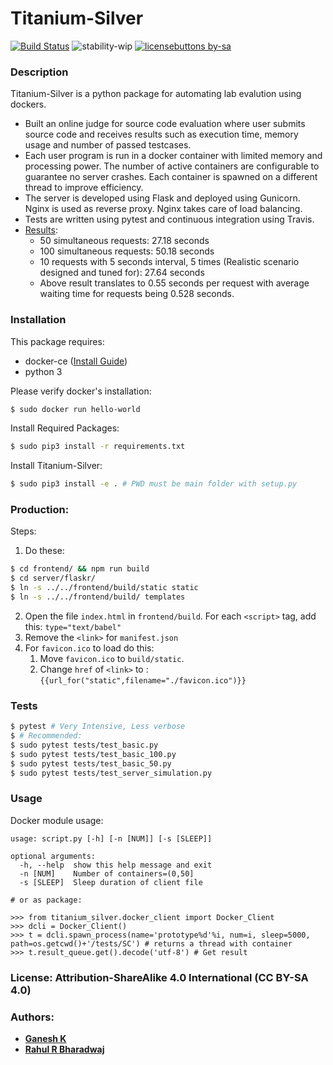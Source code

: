 # Titanium-Silver

[![Build Status](https://travis-ci.org/ganesh-k13/titanium-silver.svg?branch=master)](https://travis-ci.org/ganesh-k13/titanium-silver) ![stability-wip](https://img.shields.io/badge/stability-work_in_progress-lightgrey.svg) [![licensebuttons by-sa](https://licensebuttons.net/l/by-sa/3.0/88x31.png)](https://creativecommons.org/licenses/by-sa/4.0)


### Description

Titanium-Silver is a python package for automating lab evalution using dockers.

- Built an online judge for source code evaluation where user submits source code and receives results such as execution time, memory usage and number of passed testcases.
- Each user program is run in a docker container with limited memory and processing power. The number of active containers are configurable to guarantee no server crashes. Each container is spawned on a different thread to improve efficiency.
- The server is developed using Flask and deployed using Gunicorn. Nginx is used as reverse proxy. Nginx takes care of load balancing.
- Tests are written using pytest and continuous integration using Travis.
- [Results](https://travis-ci.org/ganesh-k13/titanium-silver "Travis Build Status"):
	- 50 simultaneous requests: 27.18 seconds 
	- 100 simultaneous requests: 50.18 seconds
	- 10 requests with 5 seconds interval, 5 times (Realistic scenario designed and tuned for): 27.64 seconds
	- Above result translates to 0.55 seconds per request with average waiting time for requests being 0.528 seconds.

### Installation

This package requires:
- docker-ce ([Install Guide](https://docs.docker.com/install/))
- python 3

Please verify docker's installation:

```sh
$ sudo docker run hello-world
```

Install Required Packages:

```sh
$ sudo pip3 install -r requirements.txt
```

Install Titanium-Silver:

```sh
$ sudo pip3 install -e . # PWD must be main folder with setup.py
```

### Production:
Steps:
1. Do these:

```sh
$ cd frontend/ && npm run build
$ cd server/flaskr/ 
$ ln -s ../../frontend/build/static static
$ ln -s ../../frontend/build/ templates
``` 

2. Open the file `index.html` in `frontend/build`. For each `<script>` tag, add this: `type="text/babel"`
3. Remove the `<link>` for `manifest.json`
4. For `favicon.ico` to load do this: 
    1. Move `favicon.ico` to `build/static`.
    2. Change `href` of `<link>` to : ```{{url_for("static",filename="./favicon.ico")}}```

### Tests

```sh
$ pytest # Very Intensive, Less verbose
$ # Recommended:
$ sudo pytest tests/test_basic.py
$ sudo pytest tests/test_basic_100.py
$ sudo pytest tests/test_basic_50.py
$ sudo pytest tests/test_server_simulation.py
```

### Usage

Docker module usage:
```
usage: script.py [-h] [-n [NUM]] [-s [SLEEP]]

optional arguments:
  -h, --help  show this help message and exit
  -n [NUM]    Number of containers=(0,50]
  -s [SLEEP]  Sleep duration of client file

# or as package:

>>> from titanium_silver.docker_client import Docker_Client
>>> dcli = Docker_Client()
>>> t = dcli.spawn_process(name='prototype%d'%i, num=i, sleep=5000, path=os.getcwd()+'/tests/SC') # returns a thread with container
>>> t.result_queue.get().decode('utf-8') # Get result

```

### License: Attribution-ShareAlike 4.0 International (CC BY-SA 4.0)

### Authors:
- [**Ganesh K**](https://github.com/ganesh-k13)
- [**Rahul R Bharadwaj**](https://github.com/Rahul-RB)
